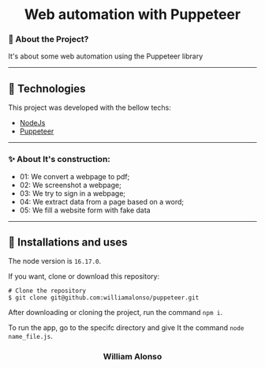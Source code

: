 
<h1 align="center">
    Web automation with Puppeteer
</h1>




### 🤔 About the Project?

It's about some web automation using the Puppeteer library

---

## 🚀 Technologies

This project was developed with the bellow techs:

- [NodeJs](https://nodejs.org/en)
- [Puppeteer](https://pptr.dev/)

---

### ✨ About It's construction:

- 01: We convert a webpage to pdf;
- 02: We screenshot a webpage;
- 03: We try to sign in a webpage;
- 04: We extract data from a page based on a word;
- 05: We fill a website form with fake data

---

## 🙅 Installations and uses

The node version is `16.17.0`.

If you want, clone or download this repository:

```
# Clone the repository
$ git clone git@github.com:williamalonso/puppeteer.git
```

After downloading or cloning the project, run the command `npm i`.

To run the app, go to the specifc directory and give It the command `node name_file.js`.

<h3 align="center">William Alonso</h3>

